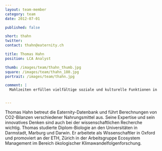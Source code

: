 ```yaml
---
layout: team-member
category: team
date: 2012-07-01

published: false

short: thahn
twitter: 
contact: thahn@eaternity.ch

title: Thomas Hahn
position: LCA Analyst

thumb: /images/team/thahn_thumb.jpg
square: /images/team/thahn_180.jpg
portrait: /images/team/thahn.jpg

comment: |
  Mahlzeiten erfüllen vielfältige soziale und kulturelle Funktionen in allen Gesellschaften und Kulturkreisen. Dabei ist uns selten bewusst, wie sich unser Nahrungsmittelkonsum auf die Umwelt auswirkt. Ich freue mich sehr über Eaternity mithelfen zu können, dieses Wissen weiterzugeben. 


---
```

Thomas Hahn betreut die Eaternity-Datenbank und führt Berechnungen von CO2-Bilanzen verschiedener Nahrungsmittel aus. Seine Expertise und sein innovatives Denken sind auch bei der wissenschaftlichen Recherche wichtig. Thomas studierte Diplom-Biologie an den Universitäten in Darmstadt, Marburg und Darwin. 
Er arbeitete als Wissenschaftler in Oxford und promoviert an der ETH, Zürich in der Arbeitsgruppe Ecosystem Management im Bereich ökologischer Klimawandelfolgenforschung.